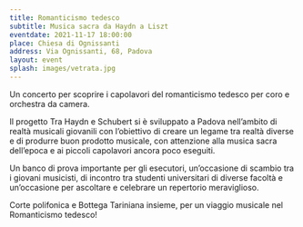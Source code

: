```yaml
---
title: Romanticismo tedesco
subtitle: Musica sacra da Haydn a Liszt
eventdate: 2021-11-17 18:00:00
place: Chiesa di Ognissanti
address: Via Ognissanti, 68, Padova
layout: event
splash: images/vetrata.jpg
---
```


Un concerto per scoprire i capolavori del romanticismo tedesco per coro e orchestra da camera.

Il progetto Tra Haydn e Schubert si è sviluppato a Padova
nell’ambito di realtà musicali giovanili con l’obiettivo di creare
un legame tra realtà diverse e di produrre buon prodotto musicale,
con attenzione alla musica sacra dell’epoca e ai piccoli capolavori
ancora poco eseguiti.

Un banco di prova importante per gli esecutori, un’occasione di
scambio tra i giovani musicisti, di incontro tra studenti
universitari di diverse facoltà e un’occasione per ascoltare e
celebrare un repertorio meraviglioso.

Corte polifonica e Bottega Tariniana insieme, per un viaggio
musicale nel Romanticismo tedesco!
